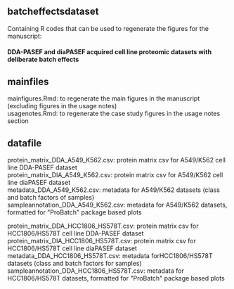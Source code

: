 ## batcheffectsdataset

Containing R codes that can be used to regenerate the figures for the manuscript: 
#### DDA-PASEF and diaPASEF acquired cell line proteomic datasets with deliberate batch effects

## mainfiles 
mainfigures.Rmd: to regenerate the main figures in the manuscript (excluding figures in the usage notes) \
usagenotes.Rmd: to regenerate the case study figures in the usage notes section 


## datafile 
protein_matrix_DDA_A549_K562.csv: protein matrix csv for A549/K562 cell line DDA-PASEF dataset \
protein_matrix_DIA_A549_K562.csv: protein matrix csv for A549/K562 cell line diaPASEF dataset \
metadata_DDA_A549_K562.csv: metadata for A549/K562 datasets (class and batch factors of samples) \
sampleannotation_DDA_A549_K562.csv: metadata for A549/K562 datasets, formatted for "ProBatch" package based plots 

protein_matrix_DDA_HCC1806_HS578T.csv: protein matrix csv for HCC1806/HS578T cell line DDA-PASEF dataset \
protein_matrix_DIA_HCC1806_HS578T.csv: protein matrix csv for HCC1806/HS578T cell line diaPASEF dataset \
metadata_DDA_HCC1806_HS578T.csv: metadata forHCC1806/HS578T datasets (class and batch factors for samples) \
sampleannotation_DDA_HCC1806_HS578T.csv: metadata for HCC1806/HS578T datasets, formatted for "ProBatch" package based plots 




